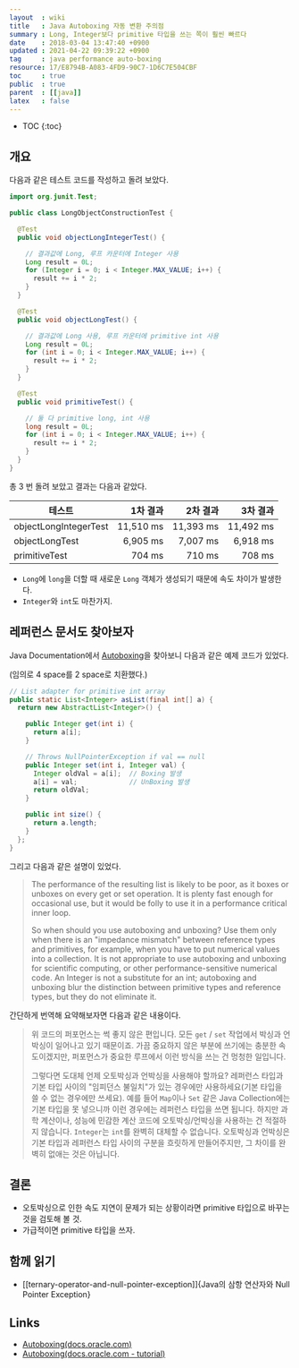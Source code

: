 ```yaml
---
layout  : wiki
title   : Java Autoboxing 자동 변환 주의점
summary : Long, Integer보다 primitive 타입을 쓰는 쪽이 훨씬 빠르다
date    : 2018-03-04 13:47:40 +0900
updated : 2021-04-22 09:39:22 +0900
tag     : java performance auto-boxing
resource: 17/E8794B-A083-4FD9-90C7-1D6C7E504CBF
toc     : true
public  : true
parent  : [[java]]
latex   : false
---
```

* TOC
{:toc}

## 개요

다음과 같은 테스트 코드를 작성하고 돌려 보았다.

```java
import org.junit.Test;

public class LongObjectConstructionTest {

  @Test
  public void objectLongIntegerTest() {

    // 결과값에 Long, 루프 카운터에 Integer 사용
    Long result = 0L;
    for (Integer i = 0; i < Integer.MAX_VALUE; i++) {
      result += i * 2;
    }
  }

  @Test
  public void objectLongTest() {

    // 결과값에 Long 사용, 루프 카운터에 primitive int 사용
    Long result = 0L;
    for (int i = 0; i < Integer.MAX_VALUE; i++) {
      result += i * 2;
    }
  }

  @Test
  public void primitiveTest() {

    // 둘 다 primitive long, int 사용
    long result = 0L;
    for (int i = 0; i < Integer.MAX_VALUE; i++) {
      result += i * 2;
    }
  }
}
```

총 3 번 돌려 보았고 결과는 다음과 같았다.

| 테스트                  | 1차 결과      | 2차 결과    | 3차 결과    |
| ----------------------- | ------------: | ----------: | ----------: |
| objectLongIntegerTest   | 11,510 ms     | 11,393 ms   | 11,492 ms   |
| objectLongTest          | 6,905 ms      | 7,007 ms    | 6,918 ms    |
| primitiveTest           | 704 ms        | 710 ms      | 708 ms      |

* `Long`에 `long`을 더할 때 새로운 `Long` 객체가 생성되기 때문에 속도 차이가 발생한다.
* `Integer`와 `int`도 마찬가지.

## 레퍼런스 문서도 찾아보자

Java Documentation에서 [Autoboxing](https://docs.oracle.com/javase/8/docs/technotes/guides/language/autoboxing.html )을 찾아보니 다음과 같은 예제 코드가 있었다.

(임의로 4 space를 2 space로 치환했다.)

```java
// List adapter for primitive int array
public static List<Integer> asList(final int[] a) {
  return new AbstractList<Integer>() {

    public Integer get(int i) {
      return a[i];
    }

    // Throws NullPointerException if val == null
    public Integer set(int i, Integer val) {
      Integer oldVal = a[i];  // Boxing 발생
      a[i] = val;             // UnBoxing 발생
      return oldVal;
    }

    public int size() {
      return a.length;
    }
  };
}
```

그리고 다음과 같은 설명이 있었다.

> The performance of the resulting list is likely to be poor,
as it boxes or unboxes on every get or set operation.
It is plenty fast enough for occasional use, but it would be folly to use it in a performance critical inner loop.
>
> So when should you use autoboxing and unboxing?
Use them only when there is an "impedance mismatch" between reference types and primitives,
for example, when you have to put numerical values into a collection.
It is not appropriate to use autoboxing and unboxing for scientific computing, or other performance-sensitive numerical code.
An Integer is not a substitute for an int; autoboxing and unboxing blur the distinction between primitive types and reference types,
but they do not eliminate it.

간단하게 번역해 요약해보자면 다음과 같은 내용이다.

> 위 코드의 퍼포먼스는 썩 좋지 않은 편입니다.
모든 `get` / `set` 작업에서 박싱과 언박싱이 일어나고 있기 때문이죠.
가끔 중요하지 않은 부분에 쓰기에는 충분한 속도이겠지만, 퍼포먼스가 중요한 루프에서 이런 방식을 쓰는 건 멍청한 일입니다.
>
> 그렇다면 도대체 언제 오토박싱과 언박싱을 사용해야 할까요?
레퍼런스 타입과 기본 타입 사이의 "임피던스 불일치"가 있는 경우에만 사용하세요(기본 타입을 쓸 수 없는 경우에만 쓰세요).
예를 들어 `Map`이나 `Set` 같은 Java Collection에는 기본 타입을 못 넣으니까 이런 경우에는 레퍼런스 타입을 쓰면 됩니다.
하지만 과학 계산이나, 성능에 민감한 계산 코드에 오토박싱/언박싱을 사용하는 건 적절하지 않습니다.
`Integer`는 `int`를 완벽히 대체할 수 없습니다. 오토박싱과 언박싱은 기본 타입과 레퍼런스 타입 사이의 구분을 흐릿하게 만들어주지만,
그 차이를 완벽히 없애는 것은 아닙니다.


## 결론

* 오토박싱으로 인한 속도 지연이 문제가 되는 상황이라면 primitive 타입으로 바꾸는 것을 검토해 볼 것.
* 가급적이면 primitive 타입을 쓰자.

## 함께 읽기

* [[ternary-operator-and-null-pointer-exception]]{Java의 삼항 연산자와 Null Pointer Exception}

## Links

* [Autoboxing(docs.oracle.com)](https://docs.oracle.com/javase/8/docs/technotes/guides/language/autoboxing.html)
* [Autoboxing(docs.oracle.com - tutorial)](https://docs.oracle.com/javase/tutorial/java/data/autoboxing.html)



